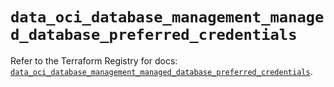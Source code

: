 # `data_oci_database_management_managed_database_preferred_credentials`

Refer to the Terraform Registry for docs: [`data_oci_database_management_managed_database_preferred_credentials`](https://registry.terraform.io/providers/oracle/oci/7.19.0/docs/data-sources/database_management_managed_database_preferred_credentials).
